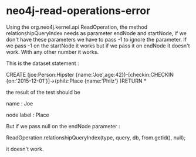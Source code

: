 # neo4j-read-operations-error

Using the org.neo4j.kernel.api ReadOperation, the method relationshipQueryIndex needs as parameter endNode and startNode, if we don't 
have these parameters we have to pass -1 to ignore the parameter. 
If we pass -1 on the startNode it works but if we pass it on endNode it doesn't work.
With any other number it works.

This is the dataset statement :

CREATE (joe:Person:Hipster {name:'Joe',age:42})-[checkin:CHECKIN {on:'2015-12-01'}]->(philz:Place {name:'Philz'} )RETURN *

the result of the test should be 

name : Joe

node label : Place

But if we pass null on the endNode parameter :

ReadOperation.relationshipQueryIndex(type, query, db, from.getId(), null);

it doesn't work.

